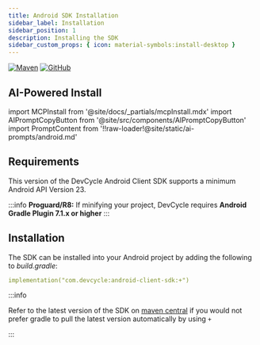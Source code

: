 ```yaml
---
title: Android SDK Installation
sidebar_label: Installation
sidebar_position: 1
description: Installing the SDK
sidebar_custom_props: { icon: material-symbols:install-desktop }
---
```


[![Maven](https://badgen.net/maven/v/maven-central/com.devcycle/android-client-sdk)](https://search.maven.org/artifact/com.devcycle/android-client-sdk)
[![GitHub](https://img.shields.io/github/stars/devcyclehq/android-client-sdk.svg?style=social&label=Star&maxAge=2592000)](https://github.com/DevCycleHQ/android-client-sdk)

## AI-Powered Install

import MCPInstall from '@site/docs/_partials/mcpInstall.mdx'
import AIPromptCopyButton from '@site/src/components/AIPromptCopyButton'
import PromptContent from '!!raw-loader!@site/static/ai-prompts/android.md'

<MCPInstall />

<AIPromptCopyButton promptContent={PromptContent} />

## Requirements

This version of the DevCycle Android Client SDK supports a minimum Android API Version 23.

:::info
**Proguard/R8:** If minifying your project, DevCycle requires **Android Gradle Plugin 7.1.x or higher**
:::

## Installation

[//]: # 'wizard-install-start'

The SDK can be installed into your Android project by adding the following to _build.gradle_:

```yaml
implementation("com.devcycle:android-client-sdk:+")
```
[//]: # 'wizard-install-end'

:::info

Refer to the latest version of the SDK on [maven central](https://maven.org/artifact/com.devcycle/android-client-sdk) if you would not prefer gradle to pull the latest version automatically by using `+`

:::
